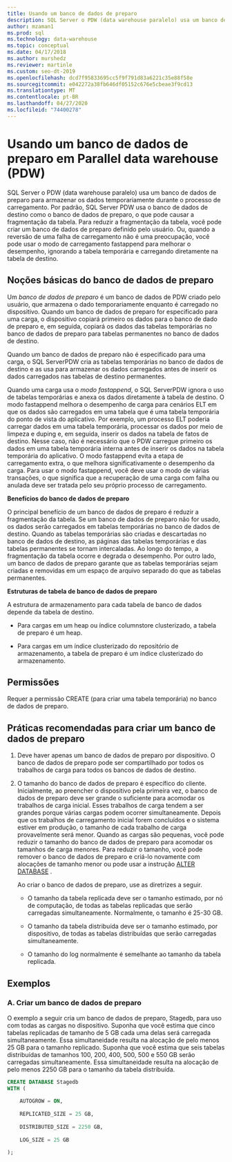 ```yaml
---
title: Usando um banco de dados de preparo
description: SQL Server o PDW (data warehouse paralelo) usa um banco de dados de preparo para armazenar os dados temporariamente durante o processo de carregamento.
author: mzaman1
ms.prod: sql
ms.technology: data-warehouse
ms.topic: conceptual
ms.date: 04/17/2018
ms.author: murshedz
ms.reviewer: martinle
ms.custom: seo-dt-2019
ms.openlocfilehash: dcd7f95833695cc5f9f791d83a6221c35e88f58e
ms.sourcegitcommit: e042272a38fb646df05152c676e5cbeae3f9cd13
ms.translationtype: MT
ms.contentlocale: pt-BR
ms.lasthandoff: 04/27/2020
ms.locfileid: "74400278"
---
```

# <a name="using-a-staging-database-in-parallel-data-warehouse-pdw"></a>Usando um banco de dados de preparo em Parallel data warehouse (PDW)
SQL Server o PDW (data warehouse paralelo) usa um banco de dados de preparo para armazenar os dados temporariamente durante o processo de carregamento. Por padrão, SQL Server PDW usa o banco de dados de destino como o banco de dados de preparo, o que pode causar a fragmentação da tabela. Para reduzir a fragmentação da tabela, você pode criar um banco de dados de preparo definido pelo usuário. Ou, quando a reversão de uma falha de carregamento não é uma preocupação, você pode usar o modo de carregamento fastappend para melhorar o desempenho, ignorando a tabela temporária e carregando diretamente na tabela de destino.  
  
## <a name="staging-database-basics"></a><a name="StagingDatabase"></a>Noções básicas do banco de dados de preparo  
Um *banco de dados de preparo* é um banco de dados de PDW criado pelo usuário, que armazena o dado temporariamente enquanto é carregado no dispositivo. Quando um banco de dados de preparo for especificado para uma carga, o dispositivo copiará primeiro os dados para o banco de dado de preparo e, em seguida, copiará os dados das tabelas temporárias no banco de dados de preparo para tabelas permanentes no banco de dados de destino.  
  
Quando um banco de dados de preparo não é especificado para uma carga, o SQL ServerPDW cria as tabelas temporárias no banco de dados de destino e as usa para armazenar os dados carregados antes de inserir os dados carregados nas tabelas de destino permanentes.  
  
Quando uma carga usa o *modo fastappend*, o SQL ServerPDW ignora o uso de tabelas temporárias e anexa os dados diretamente à tabela de destino. O modo fastappend melhora o desempenho de carga para cenários ELT em que os dados são carregados em uma tabela que é uma tabela temporária do ponto de vista do aplicativo. Por exemplo, um processo ELT poderia carregar dados em uma tabela temporária, processar os dados por meio de limpeza e duping e, em seguida, inserir os dados na tabela de fatos de destino. Nesse caso, não é necessário que o PDW carregue primeiro os dados em uma tabela temporária interna antes de inserir os dados na tabela temporária do aplicativo. O modo fastappend evita a etapa de carregamento extra, o que melhora significativamente o desempenho da carga. Para usar o modo fastappend, você deve usar o modo de várias transações, o que significa que a recuperação de uma carga com falha ou anulada deve ser tratada pelo seu próprio processo de carregamento.  
  
**Benefícios do banco de dados de preparo**  
  
O principal benefício de um banco de dados de preparo é reduzir a fragmentação da tabela. Se um banco de dados de preparo não for usado, os dados serão carregados em tabelas temporárias no banco de dados de destino. Quando as tabelas temporárias são criadas e descartadas no banco de dados de destino, as páginas das tabelas temporárias e das tabelas permanentes se tornam intercaladas. Ao longo do tempo, a fragmentação da tabela ocorre e degrada o desempenho. Por outro lado, um banco de dados de preparo garante que as tabelas temporárias sejam criadas e removidas em um espaço de arquivo separado do que as tabelas permanentes.  
  
**Estruturas de tabela de banco de dados de preparo**  
  
A estrutura de armazenamento para cada tabela de banco de dados depende da tabela de destino.  
  
-   Para cargas em um heap ou índice columnstore clusterizado, a tabela de preparo é um heap.  
  
-   Para cargas em um índice clusterizado do repositório de armazenamento, a tabela de preparo é um índice clusterizado do armazenamento.  
  
## <a name="permissions"></a><a name="Permissions"></a>Permissões  
Requer a permissão CREATE (para criar uma tabela temporária) no banco de dados de preparo. 

<!-- MISSING LINKS

For more information, see [Grant Permissions to load data](grant-permissions-to-load-data.md).  

-->
  
## <a name="best-practices-for-creating-a-staging-database"></a><a name="CreatingStagingDatabase"></a>Práticas recomendadas para criar um banco de dados de preparo  
  
1.  Deve haver apenas um banco de dados de preparo por dispositivo. O banco de dados de preparo pode ser compartilhado por todos os trabalhos de carga para todos os bancos de dados de destino.  
  
2.  O tamanho do banco de dados de preparo é específico do cliente. Inicialmente, ao preencher o dispositivo pela primeira vez, o banco de dados de preparo deve ser grande o suficiente para acomodar os trabalhos de carga inicial. Esses trabalhos de carga tendem a ser grandes porque várias cargas podem ocorrer simultaneamente. Depois que os trabalhos de carregamento inicial forem concluídos e o sistema estiver em produção, o tamanho de cada trabalho de carga provavelmente será menor. Quando as cargas são pequenas, você pode reduzir o tamanho do banco de dados de preparo para acomodar os tamanhos de carga menores. Para reduzir o tamanho, você pode remover o banco de dados de preparo e criá-lo novamente com alocações de tamanho menor ou pode usar a instrução [ALTER DATABASE](../t-sql/statements/alter-database-transact-sql.md?tabs=sqlpdw) .  
  
    Ao criar o banco de dados de preparo, use as diretrizes a seguir.  
  
    -   O tamanho da tabela replicada deve ser o tamanho estimado, por nó de computação, de todas as tabelas replicadas que serão carregadas simultaneamente. Normalmente, o tamanho é 25-30 GB.  
  
    -   O tamanho da tabela distribuída deve ser o tamanho estimado, por dispositivo, de todas as tabelas distribuídas que serão carregadas simultaneamente.  
  
    -   O tamanho do log normalmente é semelhante ao tamanho da tabela replicada.  
  
## <a name="examples"></a><a name="Examples"></a>Exemplos  
  
### <a name="a-create-a-staging-database"></a>A. Criar um banco de dados de preparo 
O exemplo a seguir cria um banco de dados de preparo, Stagedb, para uso com todas as cargas no dispositivo. Suponha que você estima que cinco tabelas replicadas de tamanho de 5 GB cada uma delas será carregada simultaneamente. Essa simultaneidade resulta na alocação de pelo menos 25 GB para o tamanho replicado. Suponha que você estima que seis tabelas distribuídas de tamanhos 100, 200, 400, 500, 500 e 550 GB serão carregadas simultaneamente. Essa simultaneidade resulta na alocação de pelo menos 2250 GB para o tamanho da tabela distribuída.  
  
```sql  
CREATE DATABASE Stagedb  
WITH (  
  
    AUTOGROW = ON,  
  
    REPLICATED_SIZE = 25 GB,  
  
    DISTRIBUTED_SIZE = 2250 GB,  
  
    LOG_SIZE = 25 GB  
  
);  
```  

<!-- MISSING LINKS
 
## See Also  
[Common metadata query examples](metadata-query-examples.md)  

-->
  
